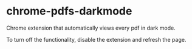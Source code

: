 # chrome-pdfs-darkmode

Chrome extension that automatically views every pdf in dark mode.

To turn off the functionality, disable the extension and refresh the page.

